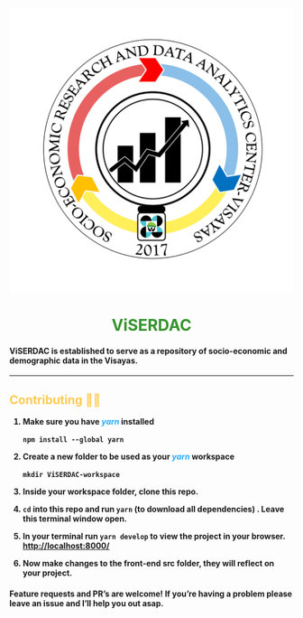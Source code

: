 <p align="center">
  <div>
    <img alt="ViSERDAC" src="./src/images/ViSERDAC-Logo.png" />
  </div>
</p>
<h1 style='color:#37932F' align="center">
  <strong>ViSERDAC
</h1>

#### ViSERDAC is established to serve as a repository of socio-economic and demographic data in the Visayas.

---

## <span style='color:#FFCB52'>**Contributing** <span> 🧑‍💻

1. Make sure you have <span style='color:#26abff'> _yarn_ </span> installed

   `npm install --global yarn`

2. Create a new folder to be used as your <span style='color:#26abff'> _yarn_ </span> workspace

   `mkdir ViSERDAC-workspace`

3. Inside your workspace folder, clone this repo.

4. `cd` into this repo and run `yarn` (to download all dependencies) . Leave this terminal window open.

5. In your terminal run `yarn develop` to view the project in your browser.
   [http://localhost:8000/](http:localhost:8000/)

6. Now make changes to the front-end src folder, they will reflect on your project.

#### Feature requests and PR’s are welcome! If you’re having a problem please leave an issue and I’ll help you out asap.
